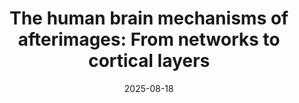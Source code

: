 ---
title: "The human brain mechanisms of afterimages: From networks to cortical layers"
project_id: consciousness
date: 2025-08-18
conference_id: 
presenters:
   - sharif_kronemer
   - burak_akin
   - tyler_morgan
   - laurentius_huber
   - javier_gonzalez-castillo
   - daniel_handwerker
   - peter_bandettini
summary: "Presented at the Layer fMRI group meeting"
file: /assets/presentations/Layer_fMRI_Lab_Meeting_8_18_2025.pdf
recording_link: https://www.youtube.com/watch?v=OIHHhszF6Wo
video_id: OIHHhszF6Wo
provider: youtube
filename: Layer_fMRI_Lab_Meeting_8_18_2025.pdf
layout: presentation
---